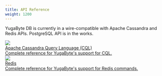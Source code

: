 ```yaml
---
title: API Reference
weight: 1200
---
```


YugaByte DB is currently in a wire-compatible with Apache Cassandra and Redis APIs. PostgreSQL API is in the works.

<div>
  <a class="section-link icon-offset" href="cql/">
    <div class="icon">
      <img src="/images/section_icons/api/cql.png" aria-hidden="true" />
    </div>
    <div class="text">
      Apache Cassandra Query Language (CQL)
      <div class="caption">Complete reference for YugaByte's support for CQL.</div>
    </div>
  </a>

  <a class="section-link icon-offset" href="redis/">
    <div class="icon">
      <img src="/images/section_icons/api/redis.png" aria-hidden="true" />
    </div>
    <div class="text">
      Redis
      <div class="caption">Complete reference for YugaByte's support for Redis commands.</div>
    </div>
  </a>
</div>
